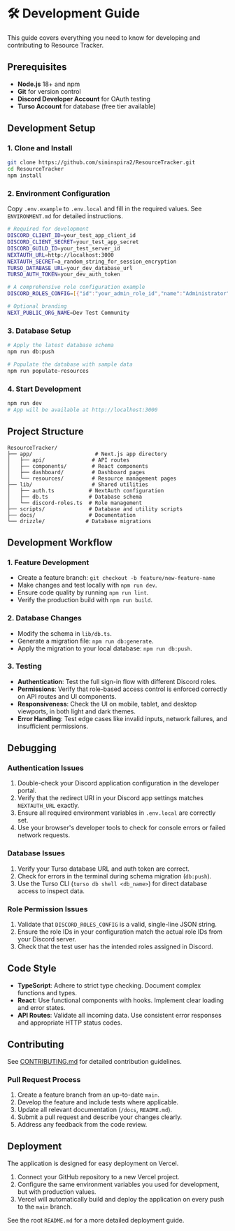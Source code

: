 # 🛠️ Development Guide

This guide covers everything you need to know for developing and contributing to Resource Tracker.

## Prerequisites

-   **Node.js** 18+ and npm
-   **Git** for version control
-   **Discord Developer Account** for OAuth testing
-   **Turso Account** for database (free tier available)

## Development Setup

### 1. Clone and Install
```bash
git clone https://github.com/sininspira2/ResourceTracker.git
cd ResourceTracker
npm install
```

### 2. Environment Configuration
Copy `.env.example` to `.env.local` and fill in the required values. See `ENVIRONMENT.md` for detailed instructions.

```bash
# Required for development
DISCORD_CLIENT_ID=your_test_app_client_id
DISCORD_CLIENT_SECRET=your_test_app_secret
DISCORD_GUILD_ID=your_test_server_id
NEXTAUTH_URL=http://localhost:3000
NEXTAUTH_SECRET=a_random_string_for_session_encryption
TURSO_DATABASE_URL=your_dev_database_url
TURSO_AUTH_TOKEN=your_dev_auth_token

# A comprehensive role configuration example
DISCORD_ROLES_CONFIG=[{"id":"your_admin_role_id","name":"Administrator","level":100,"isAdmin":true,"canManageUsers":true,"canEditTargets":true,"canAccessResources":true,"canExportData":true},{"id":"your_logistics_manager_role_id","name":"Logistics Manager","level":50,"isAdmin":false,"canManageUsers":false,"canEditTargets":true,"canAccessResources":true,"canExportData":false},{"id":"your_contributor_role_id","name":"Contributor","level":1,"isAdmin":false,"canManageUsers":false,"canEditTargets":false,"canAccessResources":true,"canExportData":false}]

# Optional branding
NEXT_PUBLIC_ORG_NAME=Dev Test Community
```

### 3. Database Setup
```bash
# Apply the latest database schema
npm run db:push

# Populate the database with sample data
npm run populate-resources
```

### 4. Start Development
```bash
npm run dev
# App will be available at http://localhost:3000
```

## Project Structure

```
ResourceTracker/
├── app/                    # Next.js app directory
│   ├── api/               # API routes
│   ├── components/        # React components
│   ├── dashboard/         # Dashboard pages
│   └── resources/         # Resource management pages
├── lib/                   # Shared utilities
│   ├── auth.ts           # NextAuth configuration
│   ├── db.ts             # Database schema
│   └── discord-roles.ts  # Role management
├── scripts/              # Database and utility scripts
├── docs/                 # Documentation
└── drizzle/             # Database migrations
```

## Development Workflow

### 1. Feature Development
-   Create a feature branch: `git checkout -b feature/new-feature-name`
-   Make changes and test locally with `npm run dev`.
-   Ensure code quality by running `npm run lint`.
-   Verify the production build with `npm run build`.

### 2. Database Changes
-   Modify the schema in `lib/db.ts`.
-   Generate a migration file: `npm run db:generate`.
-   Apply the migration to your local database: `npm run db:push`.

### 3. Testing
-   **Authentication**: Test the full sign-in flow with different Discord roles.
-   **Permissions**: Verify that role-based access control is enforced correctly on API routes and UI components.
-   **Responsiveness**: Check the UI on mobile, tablet, and desktop viewports, in both light and dark themes.
-   **Error Handling**: Test edge cases like invalid inputs, network failures, and insufficient permissions.

## Debugging

### Authentication Issues
1.  Double-check your Discord application configuration in the developer portal.
2.  Verify that the redirect URI in your Discord app settings matches `NEXTAUTH_URL` exactly.
3.  Ensure all required environment variables in `.env.local` are correctly set.
4.  Use your browser's developer tools to check for console errors or failed network requests.

### Database Issues
1.  Verify your Turso database URL and auth token are correct.
2.  Check for errors in the terminal during schema migration (`db:push`).
3.  Use the Turso CLI (`turso db shell <db_name>`) for direct database access to inspect data.

### Role Permission Issues
1.  Validate that `DISCORD_ROLES_CONFIG` is a valid, single-line JSON string.
2.  Ensure the role IDs in your configuration match the actual role IDs from your Discord server.
3.  Check that the test user has the intended roles assigned in Discord.

## Code Style
-   **TypeScript**: Adhere to strict type checking. Document complex functions and types.
-   **React**: Use functional components with hooks. Implement clear loading and error states.
-   **API Routes**: Validate all incoming data. Use consistent error responses and appropriate HTTP status codes.

## Contributing
See [CONTRIBUTING.md](../CONTRIBUTING.md) for detailed contribution guidelines.

### Pull Request Process
1.  Create a feature branch from an up-to-date `main`.
2.  Develop the feature and include tests where applicable.
3.  Update all relevant documentation (`/docs`, `README.md`).
4.  Submit a pull request and describe your changes clearly.
5.  Address any feedback from the code review.

## Deployment
The application is designed for easy deployment on Vercel.
1.  Connect your GitHub repository to a new Vercel project.
2.  Configure the same environment variables you used for development, but with production values.
3.  Vercel will automatically build and deploy the application on every push to the `main` branch.

See the root `README.md` for a more detailed deployment guide.